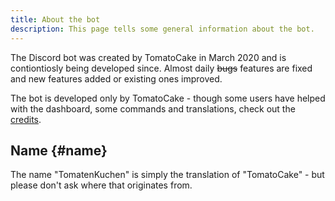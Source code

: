 ```yaml
---
title: About the bot
description: This page tells some general information about the bot.
---
```


The Discord bot was created by TomatoCake in March 2020 and is contiontiosly being developed since. Almost daily ~~bugs~~ features are fixed and new features added or existing ones improved.

The bot is developed only by TomatoCake - though some users have helped with the dashboard, some commands and translations, check out the [credits](https://tomatenkuchen.com/credits).

## Name {#name}

The name "TomatenKuchen" is simply the translation of "TomatoCake" - but please don't ask where that originates from.
